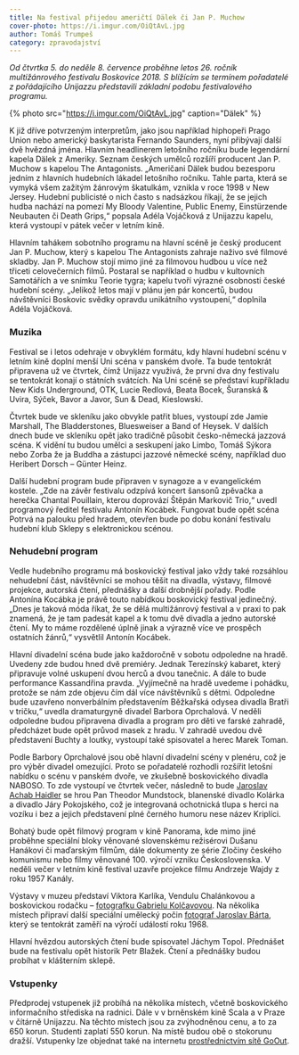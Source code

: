 ```yaml
---
title: Na festival přijedou američtí Dälek či Jan P. Muchow
cover-photo: https://i.imgur.com/OiQtAvL.jpg
author: Tomáš Trumpeš
category: zpravodajství
---
```


*Od čtvrtka 5. do neděle 8. července proběhne letos 26. ročník multižánrového festivalu Boskovice 2018. S blížícím se termínem pořadatelé z pořádajícího Unijazzu představili základní podobu festivalového programu.*

{% photo src="https://i.imgur.com/OiQtAvL.jpg" caption="Dälek" %}

K již dříve potvrzeným interpretům, jako jsou například hiphopeři Prago Union nebo americký baskytarista Fernando Saunders, nyní přibývají další dvě hvězdná jména. Hlavním headlinerem letošního ročníku bude legendární kapela Dälek z Ameriky. Seznam českých umělců rozšíří producent Jan P. Muchow s kapelou The Antagonists. „Američani Dälek budou bezesporu jedním z hlavních hudebních lákadel letošního ročníku. Tahle parta, která se vymyká všem zažitým žánrovým škatulkám, vznikla v roce 1998 v New Jersey. Hudební publicisté o nich často s nadsázkou říkají, že se jejich hudba nachází na pomezí My Bloody Valentine, Public Enemy, Einstürzende Neubauten či Death Grips,“ popsala Adéla Vojáčková z Unijazzu kapelu, která vystoupí v pátek večer v letním kině.

Hlavním tahákem sobotního programu na hlavní scéně je český producent Jan P. Muchow, který s kapelou The Antagonists zahraje naživo své filmové skladby. Jan P. Muchow stojí mimo jiné za filmovou hudbou u více než třiceti celovečerních filmů. Postaral se například o hudbu v kultovních Samotářích a ve snímku Teorie tygra; kapelu tvoří výrazné osobnosti české hudební scény. „Jelikož letos mají v plánu jen pár koncertů, budou návštěvníci Boskovic svědky opravdu unikátního vystoupení,“ doplnila Adéla Vojáčková.

### Muzika

Festival se i letos odehraje v obvyklém formátu, kdy hlavní hudební scénu v letním kině doplní menší Uni scéna v panském dvoře. Ta bude tentokrát připravena už ve čtvrtek, čímž Unijazz využivá, že první dva dny festivalu se tentokrát konají o státních svátcích. Na Uni scéně se představí kupříkladu New Kids Underground, OTK, Lucie Redlová, Beata Bocek, Šuranská & Uvira, Sýček, Bavor a Javor, Sun & Dead, Kieslowski.

Čtvrtek bude ve skleníku jako obvykle patřit blues, vystoupí zde Jamie Marshall, The Bladderstones, Bluesweiser a Band of Heysek. V dalších dnech bude ve skleníku opět jako tradičně působit česko-německá jazzová scéna. K vidění tu budou umělci a seskupení jako Limbo, Tomáš Sýkora nebo Zorba že ja Buddha a zástupci jazzové německé scény, například duo Heribert Dorsch – Günter Heinz.  

Další hudební program bude připraven v synagoze a v evangelickém kostele. „Zde na závěr festivalu odzpívá koncert šansonů zpěvačka a herečka Chantal Pouillain, kterou doprovází Štěpán Markovič Trio,“ uvedl programový ředitel festivalu Antonín Kocábek. Fungovat bude opět scéna Potrvá na palouku před hradem, otevřen bude po dobu konání festivalu hudební klub Sklepy s elektronickou scénou.

### Nehudební program

Vedle hudebního programu má boskovický festival jako vždy také rozsáhlou nehudební část, návštěvníci se mohou těšit na divadla, výstavy, filmové projekce, autorská čtení, přednášky a další drobnější pořady. Podle Antonína Kocábka je právě touto nabídkou boskovický festival jedinečný. „Dnes je taková móda říkat, že se dělá multižánrový festival a v praxi to pak znamená, že je tam padesát kapel a k tomu dvě divadla a jedno autorské čtení. My to máme rozdělené úplně jinak a výrazně více ve prospěch ostatních žánrů,“ vysvětlil Antonín Kocábek. 

Hlavní divadelní scéna bude jako každoročně v sobotu odpoledne na hradě. Uvedeny zde budou hned dvě premiéry. Jednak Terezínský kabaret, který připravuje volné uskupení dvou herců a dvou tanečnic. A dále to bude performance Kassandřina pravda. „Vyjímečně na hradě uvedeme i pohádku, protože se nám zde objevu čím dál více návštěvníků s dětmi. Odpoledne bude uzavřeno nonverbálním představením Běžkařská odysea divadla Bratři v tričku,“ uvedla dramaturgyně divadel Barbora Oprchalová. V neděli odpoledne budou připravena divadla a program pro děti ve farské zahradě, předcházet bude opět průvod masek z hradu. V zahradě uvedou dvě představení Buchty a loutky, vystoupí také spisovatel a herec Marek Toman.

Podle Barbory Oprchalové jsou obě hlavní divadelní scény v plenéru, což je pro výběr divadel omezující. Proto se pořadatelé rozhodli rozšířit letošní nabídku o scénu v panském dvoře, ve zkušebně boskovického divadla NABOSO. To zde vystoupí ve čtvrtek večer, následně to bude [Jaroslav Achab Haidler](http://www.ohlasy.info/clanky/2016/05/rozhovor-achab.html) se hrou Pan Theodor Mundstock, blanenské divadlo Kolárka a divadlo Járy Pokojského, což je integrovaná ochotnická tlupa s herci na vozíku i bez a jejich představení plné černého humoru nese název Kriplíci.

Bohatý bude opět filmový program v kině Panorama, kde mimo jiné proběhne speciální bloky věnované slovenskému režisérovi Dušanu Hanákovi či maďarským filmům, dále dokumenty ze série Zločiny českého komunismu nebo filmy věnované 100. výročí vzniku Československa. V neděli večer v letním kině festival uzavře projekce filmu Andrzeje Wajdy z roku 1957 Kanály.

Výstavy v muzeu představí Viktora Karlíka, Vendulu Chalánkovou a boskovickou rodačku – [fotografku Gabrielu Kolčavovou](http://www.ohlasy.info/clanky/2015/08/rozhovor-gabriela-kolcavova.html). Na několika místech připraví další speciální umělecký počin [fotograf Jaroslav Bárta](http://www.ohlasy.info/clanky/2017/07/rozhovor-barta.html), který se tentokrát zaměří na výročí událostí roku 1968.

Hlavní hvězdou autorských čtení bude spisovatel Jáchym Topol. Přednášet bude na festivalu opět historik Petr Blažek. Čtení a přednášky budou probíhat v klášterním sklepě.

### Vstupenky

Předprodej vstupenek již probíhá na několika místech, včetně boskovického informačního střediska na radnici. Dále v v brněnském kině Scala a v Praze v čítárně Unijazzu. Na těchto místech jsou za zvýhodněnou cenu, a to za 650 korun. Studenti zaplatí 550 korun. Na místě budou obě o stokorunu dražší. Vstupenky lze objednat také na internetu [prostřednictvím sítě GoOut](https://goout.net/cs/festivaly/festival-boskovice-2018/svwnc/).
